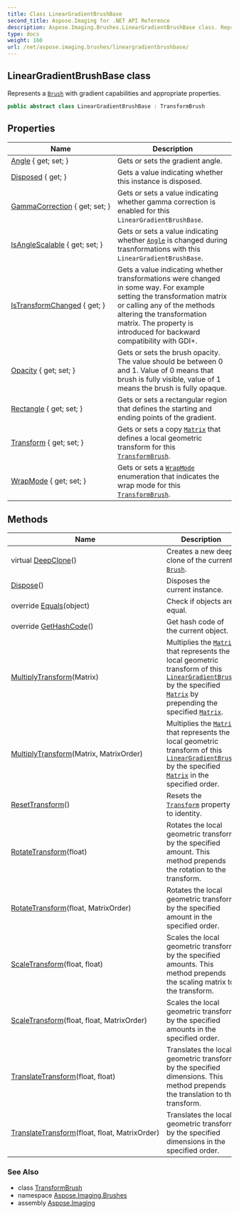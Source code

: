 ```yaml
---
title: Class LinearGradientBrushBase
second_title: Aspose.Imaging for .NET API Reference
description: Aspose.Imaging.Brushes.LinearGradientBrushBase class. Represents a Brush with gradient capabilities and appropriate properties
type: docs
weight: 160
url: /net/aspose.imaging.brushes/lineargradientbrushbase/
---
```

## LinearGradientBrushBase class

Represents a [`Brush`](../../aspose.imaging/brush/) with gradient capabilities and appropriate properties.

```csharp
public abstract class LinearGradientBrushBase : TransformBrush
```

## Properties

| Name | Description |
| --- | --- |
| [Angle](../../aspose.imaging.brushes/lineargradientbrushbase/angle/) { get; set; } | Gets or sets the gradient angle. |
| [Disposed](../../aspose.imaging/disposableobject/disposed/) { get; } | Gets a value indicating whether this instance is disposed. |
| [GammaCorrection](../../aspose.imaging.brushes/lineargradientbrushbase/gammacorrection/) { get; set; } | Gets or sets a value indicating whether gamma correction is enabled for this `LinearGradientBrushBase`. |
| [IsAngleScalable](../../aspose.imaging.brushes/lineargradientbrushbase/isanglescalable/) { get; set; } | Gets or sets a value indicating whether [`Angle`](./angle/) is changed during trasnformations with this `LinearGradientBrushBase`. |
| [IsTransformChanged](../../aspose.imaging.brushes/transformbrush/istransformchanged/) { get; } | Gets a value indicating whether transformations were changed in some way. For example setting the transformation matrix or calling any of the methods altering the transformation matrix. The property is introduced for backward compatibility with GDI+. |
| [Opacity](../../aspose.imaging/brush/opacity/) { get; set; } | Gets or sets the brush opacity. The value should be between 0 and 1. Value of 0 means that brush is fully visible, value of 1 means the brush is fully opaque. |
| [Rectangle](../../aspose.imaging.brushes/lineargradientbrushbase/rectangle/) { get; set; } | Gets or sets a rectangular region that defines the starting and ending points of the gradient. |
| [Transform](../../aspose.imaging.brushes/transformbrush/transform/) { get; set; } | Gets or sets a copy [`Matrix`](../../aspose.imaging/matrix/) that defines a local geometric transform for this [`TransformBrush`](../transformbrush/). |
| [WrapMode](../../aspose.imaging.brushes/transformbrush/wrapmode/) { get; set; } | Gets or sets a [`WrapMode`](../../aspose.imaging/wrapmode/) enumeration that indicates the wrap mode for this [`TransformBrush`](../transformbrush/). |

## Methods

| Name | Description |
| --- | --- |
| virtual [DeepClone](../../aspose.imaging/brush/deepclone/)() | Creates a new deep clone of the current [`Brush`](../../aspose.imaging/brush/). |
| [Dispose](../../aspose.imaging/disposableobject/dispose/)() | Disposes the current instance. |
| override [Equals](../../aspose.imaging/brush/equals/)(object) | Check if objects are equal. |
| override [GetHashCode](../../aspose.imaging/brush/gethashcode/)() | Get hash code of the current object. |
| [MultiplyTransform](../../aspose.imaging.brushes/transformbrush/multiplytransform/)(Matrix) | Multiplies the [`Matrix`](../../aspose.imaging/matrix/) that represents the local geometric transform of this [`LinearGradientBrush`](../lineargradientbrush/) by the specified [`Matrix`](../../aspose.imaging/matrix/) by prepending the specified [`Matrix`](../../aspose.imaging/matrix/). |
| [MultiplyTransform](../../aspose.imaging.brushes/transformbrush/multiplytransform/)(Matrix, MatrixOrder) | Multiplies the [`Matrix`](../../aspose.imaging/matrix/) that represents the local geometric transform of this [`LinearGradientBrush`](../lineargradientbrush/) by the specified [`Matrix`](../../aspose.imaging/matrix/) in the specified order. |
| [ResetTransform](../../aspose.imaging.brushes/transformbrush/resettransform/)() | Resets the [`Transform`](../transformbrush/transform/) property to identity. |
| [RotateTransform](../../aspose.imaging.brushes/transformbrush/rotatetransform/)(float) | Rotates the local geometric transform by the specified amount. This method prepends the rotation to the transform. |
| [RotateTransform](../../aspose.imaging.brushes/transformbrush/rotatetransform/)(float, MatrixOrder) | Rotates the local geometric transform by the specified amount in the specified order. |
| [ScaleTransform](../../aspose.imaging.brushes/transformbrush/scaletransform/)(float, float) | Scales the local geometric transform by the specified amounts. This method prepends the scaling matrix to the transform. |
| [ScaleTransform](../../aspose.imaging.brushes/transformbrush/scaletransform/)(float, float, MatrixOrder) | Scales the local geometric transform by the specified amounts in the specified order. |
| [TranslateTransform](../../aspose.imaging.brushes/transformbrush/translatetransform/)(float, float) | Translates the local geometric transform by the specified dimensions. This method prepends the translation to the transform. |
| [TranslateTransform](../../aspose.imaging.brushes/transformbrush/translatetransform/)(float, float, MatrixOrder) | Translates the local geometric transform by the specified dimensions in the specified order. |

### See Also

* class [TransformBrush](../transformbrush/)
* namespace [Aspose.Imaging.Brushes](../../aspose.imaging.brushes/)
* assembly [Aspose.Imaging](../../)


